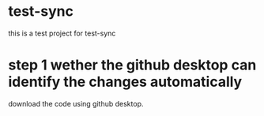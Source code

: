 # test-sync
this is a test project for test-sync

# step 1 wether the github desktop can identify the changes automatically
download the code using github desktop. 
